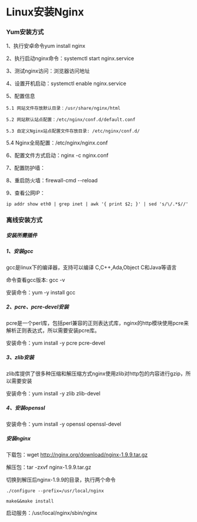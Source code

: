 # Linux安装Nginx

### Yum安装方式

1、执行安卓命令yum install  nginx

2、执行启动nginx命令：systemctl start nginx.service

3、测试nginx访问：浏览器访问地址

4、设置开机启动：systemctl enable nginx.service

5、配置信息

	5.1 网站文件存放默认目录：/usr/share/nginx/html
	
	5.2 网站默认站点配置：/etc/nginx/conf.d/default.conf
	
	5.3 自定义Nginx站点配置文件存放目录: /etc/nginx/conf.d/

   5.4 Nginx全局配置：/etc/nginx/nginx.conf

6、配置文件方式启动：nginx -c nginx.conf

7、配置防护墙：

8、重启防火墙：firewall-cmd --reload

9、查看公网IP：

`ip addr show eth0 | grep inet | awk '{ print $2; }' | sed 's/\/.*$//'`

### 离线安装方式

##### 安装所需插件

##### 1、安装gcc

gcc是linux下的编译器，支持可以编译 C,C++,Ada,Object C和Java等语言

命令查看gcc版本: gcc -v

安装命令：yum -y install gcc

##### 2、pcre、pcre-devel安装

pcre是一个perl库，包括perl兼容的正则表达式库，nginx的http模块使用pcre来解析正则表达式，所以需要安装pcre库。

安装命令：yum install -y pcre pcre-devel

##### 3、zlib安装

zlib库提供了很多种压缩和解压缩方式nginx使用zlib对http包的内容进行gzip，所以需要安装

安装命令：yum install -y zlib zlib-devel

##### 4、安装openssl

安装命令：yum install -y openssl openssl-devel

##### 安装nginx

下载包：wget   http://nginx.org/download/nginx-1.9.9.tar.gz 

解压包：tar -zxvf  nginx-1.9.9.tar.gz

切换到解压后nginx-1.9.9的目录，执行两个命令

```
./configure --prefix=/usr/local/nginx

make&&make install
```

启动服务：/usr/local/nginx/sbin/nginx

